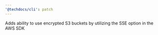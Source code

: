 ```yaml
---
'@techdocs/cli': patch
---
```


Adds ability to use encrypted S3 buckets by utilizing the SSE option in the AWS SDK
